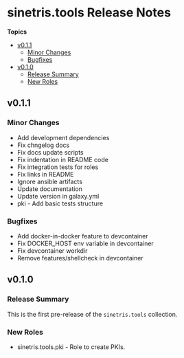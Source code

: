 # sinetris\.tools Release Notes

**Topics**

- <a href="#v0-1-1">v0\.1\.1</a>
    - <a href="#minor-changes">Minor Changes</a>
    - <a href="#bugfixes">Bugfixes</a>
- <a href="#v0-1-0">v0\.1\.0</a>
    - <a href="#release-summary">Release Summary</a>
    - <a href="#new-roles">New Roles</a>

<a id="v0-1-1"></a>
## v0\.1\.1

<a id="minor-changes"></a>
### Minor Changes

* Add development dependencies
* Fix chngelog docs
* Fix docs update scripts
* Fix indentation in README code
* Fix integration tests for roles
* Fix links in README
* Ignore ansible artifacts
* Update documentation
* Update version in galaxy\.yml
* pki \- Add basic tests structure

<a id="bugfixes"></a>
### Bugfixes

* Add docker\-in\-docker feature to devcontainer
* Fix DOCKER\_HOST env variable in devcontainer
* Fix devcontainer workdir
* Remove features/shellcheck in devcontainer

<a id="v0-1-0"></a>
## v0\.1\.0

<a id="release-summary"></a>
### Release Summary

This is the first pre\-release of the <code>sinetris\.tools</code> collection\.

<a id="new-roles"></a>
### New Roles

* sinetris\.tools\.pki \- Role to create PKIs\.
